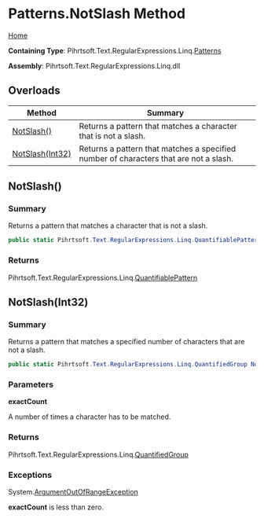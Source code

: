 # Patterns\.NotSlash Method

[Home](../../../../../../README.md)

**Containing Type**: Pihrtsoft\.Text\.RegularExpressions\.Linq\.[Patterns](../README.md)

**Assembly**: Pihrtsoft\.Text\.RegularExpressions\.Linq\.dll

## Overloads

| Method | Summary |
| ------ | ------- |
| [NotSlash()](#Pihrtsoft_Text_RegularExpressions_Linq_Patterns_NotSlash) | Returns a pattern that matches a character that is not a slash\. |
| [NotSlash(Int32)](#Pihrtsoft_Text_RegularExpressions_Linq_Patterns_NotSlash_System_Int32_) | Returns a pattern that matches a specified number of characters that are not a slash\. |

## NotSlash\(\) <a name="Pihrtsoft_Text_RegularExpressions_Linq_Patterns_NotSlash"></a>

### Summary

Returns a pattern that matches a character that is not a slash\.

```csharp
public static Pihrtsoft.Text.RegularExpressions.Linq.QuantifiablePattern NotSlash()
```

### Returns

Pihrtsoft\.Text\.RegularExpressions\.Linq\.[QuantifiablePattern](../../QuantifiablePattern/README.md)

## NotSlash\(Int32\) <a name="Pihrtsoft_Text_RegularExpressions_Linq_Patterns_NotSlash_System_Int32_"></a>

### Summary

Returns a pattern that matches a specified number of characters that are not a slash\.

```csharp
public static Pihrtsoft.Text.RegularExpressions.Linq.QuantifiedGroup NotSlash(int exactCount)
```

### Parameters

**exactCount**

A number of times a character has to be matched\.

### Returns

Pihrtsoft\.Text\.RegularExpressions\.Linq\.[QuantifiedGroup](../../QuantifiedGroup/README.md)

### Exceptions

System\.[ArgumentOutOfRangeException](https://docs.microsoft.com/en-us/dotnet/api/system.argumentoutofrangeexception)

**exactCount** is less than zero\.

